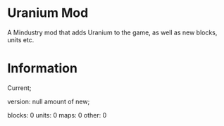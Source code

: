 # Uranium Mod

 A Mindustry mod that adds Uranium to the game, as well as new blocks, units etc.

# Information

 Current;

  version: null
  amount of new;

   blocks: 0
   units: 0
   maps: 0
   other: 0
